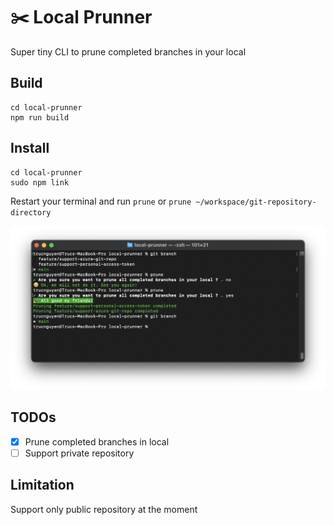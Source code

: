# ✂️ Local Prunner
Super tiny CLI to prune completed branches in your local

## Build
```
cd local-prunner
npm run build
```

## Install

```
cd local-prunner
sudo npm link
```

Restart your terminal and run ```prune``` or ```prune ~/workspace/git-repository-directory```

![Demo](docs/demo.png)

## TODOs
- [x] Prune completed branches in local
- [ ] Support private repository

## Limitation
Support only public repository at the moment
